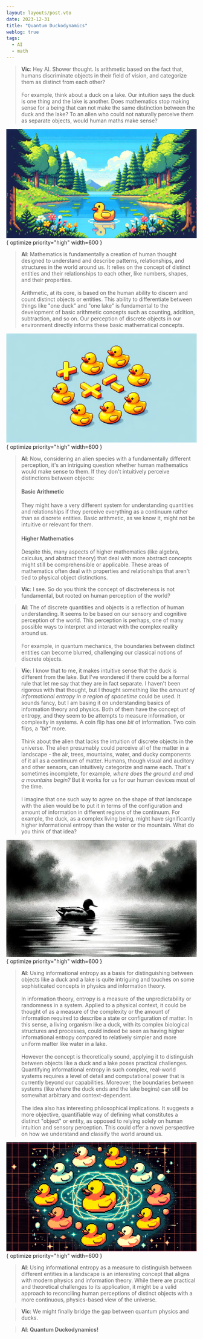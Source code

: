 ```yaml
---
layout: layouts/post.vto
date: 2023-12-31
title: "Quantum Duckodynamics"
weblog: true
tags:
  - AI
  - math
---
```


> <dialogue> **Vic**: Hey AI. Shower thought. Is arithmetic based on the fact that, humans discriminate objects in their field of vision, and categorize them as distinct from each other?
> <br><br>
> For example, think about a duck on a lake. Our intuition says the duck is one thing and the lake is another. Does mathematics stop making sense for a being that can not make the same distinction between the duck and the lake? To an alien who could not naturally perceive them as separate objects, would human maths make sense?

![A rubber duck on a lake](/assets/images/ducky-on-lake.webp){ optimize priority="high" width=600 }

> <dialogue> **AI**: Mathematics is fundamentally a creation of human thought designed to understand and describe patterns, relationships, and structures in the world around us. It relies on the concept of distinct entities and their relationships to each other, like numbers, shapes, and their properties.
> <br><br>
> Arithmetic, at its core, is based on the human ability to discern and count distinct objects or entities. This ability to differentiate between things like "one duck" and "one lake" is fundamental to the development of basic arithmetic concepts such as counting, addition, subtraction, and so on. Our perception of discrete objects in our environment directly informs these basic mathematical concepts.

![A table showing many rubber ducks and arithmetic symbols](/assets/images/ducky-arithmetic.webp){ optimize priority="high" width=600 }

> <dialogue> **AI**: Now, considering an alien species with a fundamentally different perception, it's an intriguing question whether human mathematics would make sense to them. If they don't intuitively perceive distinctions between objects:
>
> #### Basic Arithmetic
>
> They might have a very different system for understanding quantities and relationships if they perceive everything as a continuum rather than as discrete entities. Basic arithmetic, as we know it, might not be intuitive or relevant for them.
>
> #### Higher Mathematics
>
> Despite this, many aspects of higher mathematics (like algebra, calculus, and abstract theory) that deal with more abstract concepts might still be comprehensible or applicable. These areas of mathematics often deal with properties and relationships that aren't tied to physical object distinctions.

> <dialogue> **Vic**: I see. So do you think the concept of disctreteness is not fundamental, but rooted on human perception of the world?

> <dialogue> **AI**: The of discrete quantities and objects is a reflection of human understanding. It seems to be based on our sensory and cognitive perception of the world. This perception is perhaps, one of many possible ways to interpret and interact with the complex reality around us.
> <br><br>
> For example, in quantum mechanics, the boundaries between distinct entities can become blurred, challenging our classical notions of discrete objects.

> <dialogue> **Vic**: I know that to me, it makes intuitive sense that the duck is different from the lake. But I've wondered if there could be a formal rule that let me say that they are in fact separate. I haven't been rigorous with that thought, but I thought something like the _amount of informational entropy in a region of spacetime_ could be used. It sounds fancy, but I am basing it on understanding basics of information theory and physics. Both of them have the concept of entropy, and they seem to be attempts to measure information, or complexity in systems. A coin flip has one _bit_ of information. Two coin flips, a _"bit"_ more.
> <br><br>
> Think about the alien that lacks the intuition of discrete objects in the universe. The alien presumably could perceive all of the matter in a landscape - the air, trees, mountains, water, and ducky components of it all as a continuum of matter. Humans, though visual and auditory and other sensors, can intuitively categorize and name each. That's sometimes incomplete, for example, _where does the ground end and a mountains begin?_ But it works for us for our human devices most of the time.
> <br><br>
> I imagine that one such way to agree on the shape of that landscape with the alien would be to put it in terms of the configuration and amount of information in different regions of the continuum. For example, the duck, as a complex living being, might have significantly higher informational entropy than the water or the mountain. What do you think of that idea?

![A duck on a lake, but it's really hazy and it has no colors](/assets/images/ducky-hazy-lake.webp){ optimize priority="high" width=600 }

> <dialogue> **AI**: Using informational entropy as a basis for distinguishing between objects like a duck and a lake is quite intriguing and touches on some sophisticated concepts in physics and information theory.
> <br><br>
> In information theory, entropy is a measure of the unpredictability or randomness in a system. Applied to a physical context, it could be thought of as a measure of the complexity or the amount of information required to describe a state or configuration of matter. In this sense, a living organism like a duck, with its complex biological structures and processes, could indeed be seen as having higher informational entropy compared to relatively simpler and more uniform matter like water in a lake.
> <br><br>
> However the concept is theoretically sound, applying it to distinguish between objects like a duck and a lake poses practical challenges. Quantifying informational entropy in such complex, real-world systems requires a level of detail and computational power that is currently beyond our capabilities. Moreover, the boundaries between systems (like where the duck ends and the lake begins) can still be somewhat arbitrary and context-dependent.
> <br><br>
> The idea also has interesting philosophical implications. It suggests a more objective, quantifiable way of defining what constitutes a distinct "object" or entity, as opposed to relying solely on human intuition and sensory perception. This could offer a novel perspective on how we understand and classify the world around us.

![Rubber ducks in quantum space](/assets/images/quantum-ducko.webp){ optimize priority="high" width=600 }

> <dialogue> **AI**: Using informational entropy as a measure to distinguish between different entities in a landscape is an interesting concept that aligns with modern physics and information theory. While there are practical and theoretical challenges to its application, it might be a valid approach to reconciling human perceptions of distinct objects with a more continuous, physics-based view of the universe.

> <dialogue> **Vic**: We might finally bridge the gap between quantum physics and ducks.

> <dialogue> **AI**: **Quantum Duckodynamics!**
